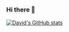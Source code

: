 ### Hi there 👋

<!--
**mizunashi-sh/mizunashi-sh** is a ✨ _special_ ✨ repository because its `README.md` (this file) appears on your GitHub profile.

Here are some ideas to get you started:

- 🔭 I’m currently working on ...
- 🌱 I’m currently learning ...
- 👯 I’m looking to collaborate on ...
- 🤔 I’m looking for help with ...
- 💬 Ask me about ...
- 📫 How to reach me: ...
- 😄 Pronouns: ...
- ⚡ Fun fact: ...
-->

[![David's GitHub stats](https://github-readme-stats.vercel.app/api?username=mizunashi-sh)](https://github.com/anuraghazra/github-readme-stats)
